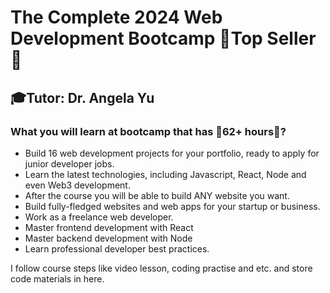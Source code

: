 # The Complete 2024 Web Development Bootcamp 👑Top Seller👑
## 🎓Tutor: Dr. Angela Yu
### What you will learn at bootcamp that has 🌟62+ hours🌟? 
* Build 16 web development projects for your portfolio, ready to apply for junior developer jobs.
* Learn the latest technologies, including Javascript, React, Node and even Web3 development.
* After the course you will be able to build ANY website you want.
* Build fully-fledged websites and web apps for your startup or business.
* Work as a freelance web developer.
* Master frontend development with React
* Master backend development with Node
* Learn professional developer best practices.


I follow course steps like video lesson, coding practise and etc. and store code materials in here.
